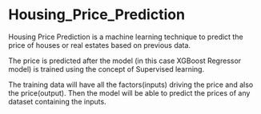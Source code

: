 # Housing_Price_Prediction

Housing Price Prediction is a machine learning technique to predict the price of houses or real estates based on previous data. 

The price is predicted after the model (in this case XGBoost Regressor model) is trained using the concept of Supervised learning.

The training data will have all the factors(inputs) driving the price and also the price(output). Then the model will be able to predict the prices of any dataset containing the inputs.
